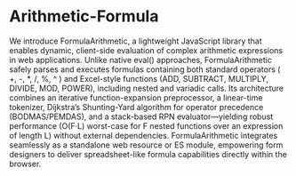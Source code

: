 # Arithmetic-Formula

We introduce FormulaArithmetic, a lightweight JavaScript library that enables dynamic, client-side evaluation of complex arithmetic expressions in web applications. Unlike native eval() approaches, FormulaArithmetic safely parses and executes formulas containing both standard operators ( +, -, *, /, %, ^ ) and Excel-style functions (ADD, SUBTRACT, MULTIPLY, DIVIDE, MOD, POWER), including nested and variadic calls. Its architecture combines an iterative function-expansion preprocessor, a linear-time tokenizer, Dijkstra’s Shunting-Yard algorithm for operator precedence (BODMAS/PEMDAS), and a stack-based RPN evaluator—yielding robust performance (O(F·L) worst-case for F nested functions over an expression of length L) without external dependencies. FormulaArithmetic integrates seamlessly as a standalone web resource or ES module, empowering form designers to deliver spreadsheet-like formula capabilities directly within the browser.
